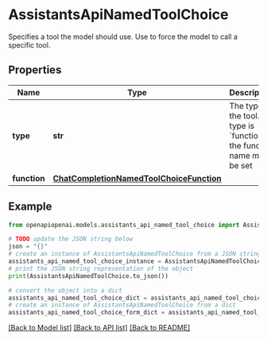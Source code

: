 # AssistantsApiNamedToolChoice

Specifies a tool the model should use. Use to force the model to call a specific tool.

## Properties

Name | Type | Description | Notes
------------ | ------------- | ------------- | -------------
**type** | **str** | The type of the tool. If type is &#x60;function&#x60;, the function name must be set | 
**function** | [**ChatCompletionNamedToolChoiceFunction**](ChatCompletionNamedToolChoiceFunction.md) |  | [optional] 

## Example

```python
from openapiopenai.models.assistants_api_named_tool_choice import AssistantsApiNamedToolChoice

# TODO update the JSON string below
json = "{}"
# create an instance of AssistantsApiNamedToolChoice from a JSON string
assistants_api_named_tool_choice_instance = AssistantsApiNamedToolChoice.from_json(json)
# print the JSON string representation of the object
print(AssistantsApiNamedToolChoice.to_json())

# convert the object into a dict
assistants_api_named_tool_choice_dict = assistants_api_named_tool_choice_instance.to_dict()
# create an instance of AssistantsApiNamedToolChoice from a dict
assistants_api_named_tool_choice_form_dict = assistants_api_named_tool_choice.from_dict(assistants_api_named_tool_choice_dict)
```
[[Back to Model list]](../README.md#documentation-for-models) [[Back to API list]](../README.md#documentation-for-api-endpoints) [[Back to README]](../README.md)


